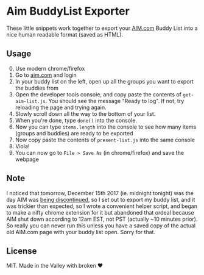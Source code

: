 # Aim BuddyList Exporter
These little snippets work together to export your [AIM.com](https://aim.com/) Buddy List into a nice human readable format (saved as HTML).

## Usage

0. Use modern chrome/firefox
1. Go to [aim.com](https://aim.com/) and login
2. In your buddy list on the left, open up all the groups you want to export the buddies from
3. Open the developer tools console, and copy paste the contents of `get-aim-list.js`. You should see the message "Ready to log". If not, try reloading the page and trying again.
4. Slowly scroll down all the way to the bottom of your list.
5. When you're done, type `done()` into the console.
6. Now you can type `items.length` into the console to see how many items (groups and buddies) are ready to be exported
7. Now copy paste the contents of `present-list.js` into the same console
8. Viola!
9. You can now go to `File > Save As` (in chrome/firefox) and save the webpage

## Note

I noticed that tomorrow, December 15th 2017 (ie. midnight tonight) was the day AIM was [being discontinued](https://help.aol.com/articles/aim-discontinued), so I set out to export my buddy list, and it was trickier than expected, so I wrote a convenient helper script, and began to make a nifty chrome extension for it but abandoned that ordeal because AIM shut down according to 12am EST, not PST (actually ~10 minutes prior). So really you can never run this unless you have a saved copy of the actual old AIM.com page with your buddy list open. Sorry for that.

## License
MIT. Made in the Valley with broken :hearts:
